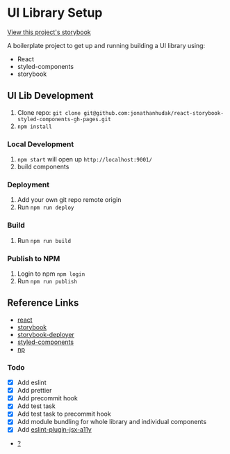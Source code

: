 # UI Library Setup

[View this project's storybook](https://jonathanhudak.com/ui-lib-starter/)

A boilerplate project to get up and running building a UI library using:

- React
- styled-components
- storybook

## UI Lib Development

1. Clone repo: `git clone git@github.com:jonathanhudak/react-storybook-styled-components-gh-pages.git`
2. `npm install`

### Local Development

1. `npm start` will open up `http://localhost:9001/`
2. build components

### Deployment

1. Add your own git repo remote origin
2. Run `npm run deploy`

### Build

1. Run `npm run build`

### Publish to NPM

1. Login to npm `npm login`
2. Run `npm run publish`

## Reference Links

- [react](http://reactjs.org/)
- [storybook](https://storybook.js.org/basics/guide-react/)
- [storybook-deployer](https://github.com/storybooks/storybook-deployer)
- [styled-components](https://www.styled-components.com/)
- [np](https://github.com/sindresorhus/np)

### Todo

- [x] Add eslint
- [x] Add prettier
- [x] Add precommit hook
- [x] Add test task
- [x] Add test task to precommit hook
- [x] Add module bundling for whole library and individual components
- [x] Add [eslint-plugin-jsx-a11y](https://www.npmjs.com/package/eslint-plugin-jsx-a11y)
- [?](https://github.com/jonathanhudak/react-storybook-styled-components-gh-pages/issues)
